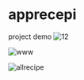 # apprecepi
project demo
![12](https://user-images.githubusercontent.com/99127865/212532736-7c4a6a8b-f95e-4727-b71e-be17314de105.jpg)


![www](https://user-images.githubusercontent.com/99127865/212532749-3be426c0-e18d-47fc-83d1-af75f4b75e7c.jpg)




![allrecipe](https://user-images.githubusercontent.com/99127865/212532767-095ea7e5-883c-43d2-aded-59e41df15d66.jpg)
